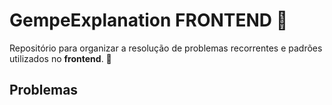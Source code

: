 # GempeExplanation FRONTEND 🤯

Repositório para organizar a resolução de problemas recorrentes e padrões utilizados no **frontend**. 🚀

## Problemas
